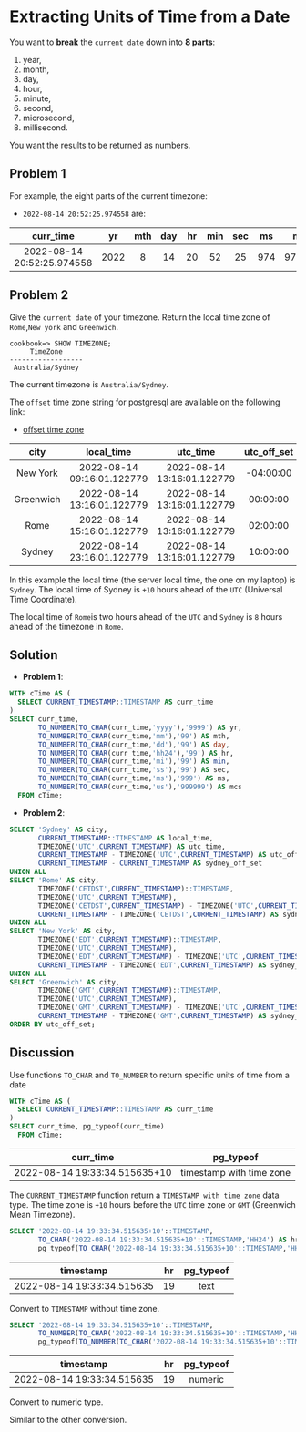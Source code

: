 # Extracting Units of Time from a Date

You want to **break** the `current date` down into **8 parts**:
1. year,
2. month,
3. day,
4. hour,
5. minute,
6. second,
7. microsecond,
8. millisecond.

You want the results to be returned as numbers.

## Problem 1

For example, the eight parts of the current timezone:

- `2022-08-14 20:52:25.974558` are:

|curr_time          |  yr  | mth | day | hr | min | sec | ms  |  mcs|
|:-------------------------:|:----:|:---:|:----:|:---:|:----:|:----:|:----:|:------:|
|2022-08-14 20:52:25.974558 | 2022 |   8 |  14 | 20 |  52 |  25 | 974 | 974558|

## Problem 2

Give the `current date` of your timezone. Return the local time zone of `Rome`,`New york` and `Greenwich`.

```console
cookbook=> SHOW TIMEZONE;
     TimeZone
------------------
 Australia/Sydney
```

The current timezone is `Australia/Sydney`.

The `offset` time zone string for postgresql are available on the following link:

- [offset time zone](https://www.postgresql.org/docs/7.2/timezones.html)

|city    |         local_time         |          utc_time          | utc_off_set | sydney_off_set|
|:----------:|:----------------------------:|:----------------------------:|:-------------:|:---------------:|
|New York  | 2022-08-14 09:16:01.122779 | 2022-08-14 13:16:01.122779 | -04:00:00   | 14:00:00|
|Greenwich | 2022-08-14 13:16:01.122779 | 2022-08-14 13:16:01.122779 | 00:00:00    | 10:00:00|
|Rome      | 2022-08-14 15:16:01.122779 | 2022-08-14 13:16:01.122779 | 02:00:00    | 08:00:00|
|Sydney    | 2022-08-14 23:16:01.122779 | 2022-08-14 13:16:01.122779 | 10:00:00    | 00:00:00|

In this example the local time (the server local time, the one on my laptop) is `Sydney`. The local time of Sydney is `+10` hours ahead of the `UTC` (Universal Time Coordinate).

The local time of `Rome`is two hours ahead of the `UTC` and `Sydney` is `8` hours ahead of the timezone in `Rome`.

## Solution

- **Problem 1**:

```SQL
WITH cTime AS (
  SELECT CURRENT_TIMESTAMP::TIMESTAMP AS curr_time
)
SELECT curr_time,
       TO_NUMBER(TO_CHAR(curr_time,'yyyy'),'9999') AS yr,
       TO_NUMBER(TO_CHAR(curr_time,'mm'),'99') AS mth,
       TO_NUMBER(TO_CHAR(curr_time,'dd'),'99') AS day,
       TO_NUMBER(TO_CHAR(curr_time,'hh24'),'99') AS hr,
       TO_NUMBER(TO_CHAR(curr_time,'mi'),'99') AS min,
       TO_NUMBER(TO_CHAR(curr_time,'ss'),'99') AS sec,
       TO_NUMBER(TO_CHAR(curr_time,'ms'),'999') AS ms,
       TO_NUMBER(TO_CHAR(curr_time,'us'),'999999') AS mcs
  FROM cTime;
```

- **Problem 2**:

```SQL
SELECT 'Sydney' AS city,
       CURRENT_TIMESTAMP::TIMESTAMP AS local_time,
       TIMEZONE('UTC',CURRENT_TIMESTAMP) AS utc_time,
       CURRENT_TIMESTAMP - TIMEZONE('UTC',CURRENT_TIMESTAMP) AS utc_off_set,
       CURRENT_TIMESTAMP - CURRENT_TIMESTAMP AS sydney_off_set
UNION ALL
SELECT 'Rome' AS city,
       TIMEZONE('CETDST',CURRENT_TIMESTAMP)::TIMESTAMP,
       TIMEZONE('UTC',CURRENT_TIMESTAMP),
       TIMEZONE('CETDST',CURRENT_TIMESTAMP) - TIMEZONE('UTC',CURRENT_TIMESTAMP),
       CURRENT_TIMESTAMP - TIMEZONE('CETDST',CURRENT_TIMESTAMP) AS sydney_off_set
UNION ALL
SELECT 'New York' AS city,
       TIMEZONE('EDT',CURRENT_TIMESTAMP)::TIMESTAMP,
       TIMEZONE('UTC',CURRENT_TIMESTAMP),
       TIMEZONE('EDT',CURRENT_TIMESTAMP) - TIMEZONE('UTC',CURRENT_TIMESTAMP),
       CURRENT_TIMESTAMP - TIMEZONE('EDT',CURRENT_TIMESTAMP) AS sydney_off_set
UNION ALL
SELECT 'Greenwich' AS city,
       TIMEZONE('GMT',CURRENT_TIMESTAMP)::TIMESTAMP,
       TIMEZONE('UTC',CURRENT_TIMESTAMP),
       TIMEZONE('GMT',CURRENT_TIMESTAMP) - TIMEZONE('UTC',CURRENT_TIMESTAMP),
       CURRENT_TIMESTAMP - TIMEZONE('GMT',CURRENT_TIMESTAMP) AS sydney_off_set
ORDER BY utc_off_set;
```

## Discussion

Use functions `TO_CHAR` and `TO_NUMBER` to return specific units of time from a date

```SQL
WITH cTime AS (
  SELECT CURRENT_TIMESTAMP::TIMESTAMP AS curr_time
)
SELECT curr_time, pg_typeof(curr_time)
  FROM cTime;
```


|curr_time       |        pg_typeof|
|:----------------------------:|:------------------------:|
|2022-08-14 19:33:34.515635+10 | timestamp with time zone|


The `CURRENT_TIMESTAMP` function return a `TIMESTAMP with time zone` data type. The time zone is `+10` hours before the `UTC` time zone or `GMT` (Greenwich Mean Timezone).

```SQL
SELECT '2022-08-14 19:33:34.515635+10'::TIMESTAMP,
       TO_CHAR('2022-08-14 19:33:34.515635+10'::TIMESTAMP,'HH24') AS hr,
       pg_typeof(TO_CHAR('2022-08-14 19:33:34.515635+10'::TIMESTAMP,'HH24'));
```

|timestamp          | hr | pg_typeof|
|:-------------------------:|:--:|:---------:|
|2022-08-14 19:33:34.515635 | 19 | text|

Convert to `TIMESTAMP` without time zone.

```SQL
SELECT '2022-08-14 19:33:34.515635+10'::TIMESTAMP,
       TO_NUMBER(TO_CHAR('2022-08-14 19:33:34.515635+10'::TIMESTAMP,'HH24'),'99') AS hr,
       pg_typeof(TO_NUMBER(TO_CHAR('2022-08-14 19:33:34.515635+10'::TIMESTAMP,'HH24'),'99'));
```

|timestamp          | hr | pg_typeof|
|:-------------------------:|:---:|:---------:|
|2022-08-14 19:33:34.515635 | 19 | numeric|

Convert to numeric type.

Similar to the other conversion.
